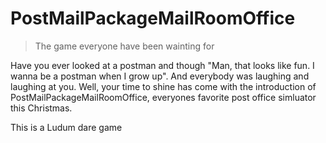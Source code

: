 # PostMailPackageMailRoomOffice

> The game everyone have been wainting for

Have you ever looked at a postman and though "Man, that looks like fun. I wanna be a postman when I grow up". And everybody was laughing and laughing at you. Well, your time to shine has come with the introduction of PostMailPackageMailRoomOffice, everyones favorite post office simluator this Christmas.

This is a Ludum dare game
